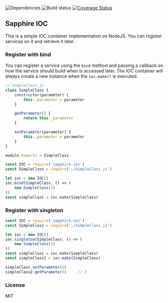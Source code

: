 <p>
  <img src="https://david-dm.org/sapphire-framework/sapphire-ioc.svg" alt="Dependencies" />
  <img src="https://travis-ci.org/sapphire-framework/sapphire-ioc.svg?branch=master" alt="Build status" />
  <a href='https://coveralls.io/github/sapphire-framework/sapphire-ioc?branch=master'><img src='https://coveralls.io/repos/github/sapphire-framework/sapphire-ioc/badge.svg?branch=master' alt='Coverage Status' /></a>
</p>

## Sapphire IOC

This is a simple IOC container implementation on NodeJS. You can register services on it and retrieve it later.


### Register with bind

You can register a service using the `bind` method and passing a callback on how the service should build when is accessed later. The IOC container will always create a new instance when the `ioc.make()` is executed.

```js
// SimpleClass.js
class SimpleClass {
    constructor(parameter) {
        this._parameter = parameter
    }

    getParameter() {
        return this._parameter
    }

    setParameter(parameter) {
        this._parameter = parameter
    }
}

module.exports = SimpleClass
```

```js
const IOC = require('sapphire-ioc')
const SimpleClass = require('./SimpleClass.js')

let ioc = new IOC()
ioc.bind(SimpleClass, () => (
    new SimpleClass(5)
))
const simpleClass = ioc.make(SimpleClass)
```

### Register with singleton

```js
const IOC = require('sapphire-ioc')
const SimpleClass = require('./SimpleClass.js')

let ioc = new IOC()
ioc.singleton(SimpleClass, () => (
    new SimpleClass(5)
))
const simpleClass = ioc.make(SimpleClass)
const simpleClass2 = ioc.make(SimpleClass)

simpleClass.setParameter(3)
simpleClass2.getParameter()     // 3
```

### License
MIT
